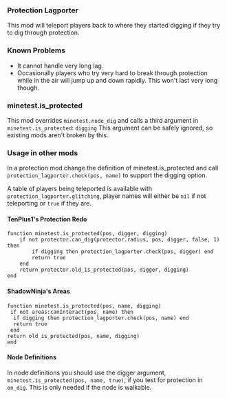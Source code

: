 ### Protection Lagporter
This mod will teleport players back to where they started digging if they try to dig through protection.

### Known Problems

* It cannot handle very long lag.
* Occasionally players who try very hard to break through protection while in the air will jump up and down rapidly. This won't last very long though.

### minetest.is_protected

This mod overrides `minetest.node_dig` and calls a third argument in `minetest.is_protected`: `digging`
This argument can be safely ignored, so existing mods aren't broken by this.

### Usage in other mods

In a protection mod change the definition of minetest.is_protected and call `protection_lagporter.check(pos, name)` to support the digging option.

A table of players being teleported is available with `protection_lagporter.glitching`, player names will either be `nil` if not teleporting or `true` if they are.
#### TenPlus1's Protection Redo
    function minetest.is_protected(pos, digger, digging)
    	if not protector.can_dig(protector.radius, pos, digger, false, 1) then
    		if digging then protection_lagporter.check(pos, digger) end
    		return true
    	end
    	return protector.old_is_protected(pos, digger, digging)
    end
#### ShadowNinja's Areas
    function minetest.is_protected(pos, name, digging)
     if not areas:canInteract(pos, name) then
      if digging then protection_lagporter.check(pos, name) end
      return true
     end
    return old_is_protected(pos, name, digging)
    end
    
#### Node Definitions
In node definitions you should use the digger argument, `minetest.is_protected(pos, name, true)`, if you test for protection in `on_dig`. This is only needed if the node is walkable.
